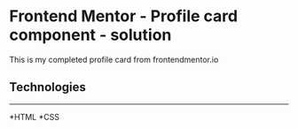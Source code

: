 # Frontend Mentor - Profile card component - solution

This is my completed profile card from frontendmentor.io

## Technologies
---------------
*HTML
*CSS

